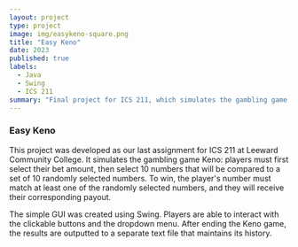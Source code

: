 ```yaml
---
layout: project
type: project
image: img/easykeno-square.png
title: "Easy Keno"
date: 2023
published: true
labels:
  - Java
  - Swing
  - ICS 211
summary: "Final project for ICS 211, which simulates the gambling game Keno."
---
```


### Easy Keno

This project was developed as our last assignment for ICS 211 at Leeward Community College. It simulates the gambling game Keno: players must first select their bet amount, then select 10 numbers that will be compared to a set of 10 randomly selected numbers. To win, the player's number must match at least one of the randomly selected numbers, and they will receive their corresponding payout.

The simple GUI was created using Swing. Players are able to interact with the clickable buttons and the dropdown menu. After ending the Keno game, the results are outputted to a separate text file that maintains its history.
